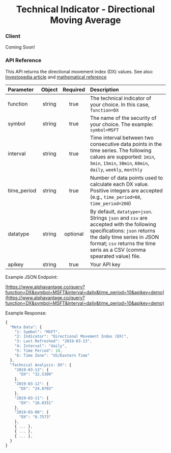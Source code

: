 <center>
  <h1>Technical Indicator - Directional Moving Average</h1>
</center>

<!-- tabs:start -->

### **Client**

Coming Soon!

### **API Reference**


This API returns the directional movement index (DX) values. See also: [Investopedia article](https://www.investopedia.com/articles/technical/02/050602.asp) and [mathematical reference](https://www.fmlabs.com/reference/default.htm?url=DX.htm)


| Parameter       | Object  | Required  | Description |
| :---            | :---:   | :---:     | :---        |
| function        | string  | true      | The technical indicator of your choice. In this case, `function=DX` |
| symbol          | string  | true      | The name of the security of your choice. The example: `symbol=MSFT` |
| interval        | string  | true      | Time interval between two consecutive data points in the time series. The following calues are supported: `1min`, `5min`, `15min`, `30min`, `60min`, `daily`, `weekly`, `monthly` |
| time\_period    | string  | true      | Number of data points used to calculate each DX value. Positive integers are accepted (e.g., `time_period=60`, `time_period=200`) |
| datatype        | string  | optional  | By default, `datatype=json`. Strings `json` and `csv` are accepted with the following specifications: `json` returns the daily time series in JSON format; `csv` returns the time seris as a CSV (comma spearated value) file. |
| apikey          | string  | true      | Your API key | 

Example JSON Endpoint:  


[https://www.alphavantage.co/query?function=DX&symbol=MSFT&interval=daily&time_period=10&apikey=demo](https://www.alphavantage.co/query?function=DX&symbol=MSFT&interval=daily&time_period=10&apikey=demo)


Example Response:  

```javascript
{
  "Meta Data": {
    "1: Symbol": "MSFT",
    "2: Indicator": "Directional Movement Index (DX)",
    "3: Last Refreshed": "2019-03-13",
    "4: Interval": "daily",
    "5: Time Period": 10,
    "6: Time Zone": "US/Eastern Time"
  },
  "Technical Analysis: DX": {
    "2019-03-13": {
      "DX": "32.5309"
    },
    "2019-03-12": {
      "DX": "24.8703"
    },
    "2019-03-11": {
      "DX": "16.0351"
    },
    "2019-03-08": {
      "DX": "8.7573"
    },
    { ... },
    { ... },
    { ... },
  }
}
```

<!-- tabs:end -->
